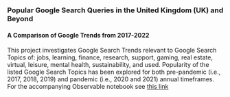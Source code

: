 ### Popular Google Search Queries in the United Kingdom (UK) and Beyond
#### A Comparison of Google Trends from 2017-2022

This project investigates Google Search Trends relevant to Google Search Topics of: jobs, learning, finance, research, support, gaming, real estate, virtual, leisure, mental health, sustainability, and used. Popularity of the listed Google Search Topics has been explored for both pre-pandemic (i.e., 2017, 2018, 2019) and pandemic (i.e., 2020 and 2021) annual timeframes. For the accompanying Observable notebook see [this link](https://observablehq.com/@carolinecullinan/enders-analysis-google-trends)
